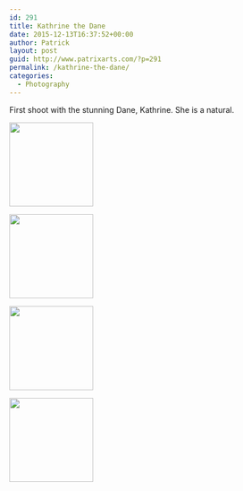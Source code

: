 ```yaml
---
id: 291
title: Kathrine the Dane
date: 2015-12-13T16:37:52+00:00
author: Patrick
layout: post
guid: http://www.patrixarts.com/?p=291
permalink: /kathrine-the-dane/
categories:
  - Photography
---
```

First shoot with the stunning Dane, Kathrine. She is a natural.

<div id='gallery-18' class='gallery galleryid-291 gallery-columns-4 gallery-size-thumbnail'>
  <dl class='gallery-item'>
    <dt class='gallery-icon portrait'>
      <a href='http://www.patrixarts.com/wp-content/uploads/2015/12/Kathrine-7.jpg'><img width="150" height="150" src="http://www.patrixarts.com/wp-content/uploads/2015/12/Kathrine-7-150x150.jpg" class="attachment-thumbnail size-thumbnail" alt="" srcset="http://www.patrixarts.com/wp-content/uploads/2015/12/Kathrine-7-150x150.jpg 150w, http://www.patrixarts.com/wp-content/uploads/2015/12/Kathrine-7-180x180.jpg 180w, http://www.patrixarts.com/wp-content/uploads/2015/12/Kathrine-7-300x300.jpg 300w" sizes="(max-width: 150px) 100vw, 150px" /></a>
    </dt>
  </dl>
  
  <dl class='gallery-item'>
    <dt class='gallery-icon portrait'>
      <a href='http://www.patrixarts.com/wp-content/uploads/2015/12/BlueEyes.jpg'><img width="150" height="150" src="http://www.patrixarts.com/wp-content/uploads/2015/12/BlueEyes-150x150.jpg" class="attachment-thumbnail size-thumbnail" alt="" srcset="http://www.patrixarts.com/wp-content/uploads/2015/12/BlueEyes-150x150.jpg 150w, http://www.patrixarts.com/wp-content/uploads/2015/12/BlueEyes-180x180.jpg 180w, http://www.patrixarts.com/wp-content/uploads/2015/12/BlueEyes-300x300.jpg 300w" sizes="(max-width: 150px) 100vw, 150px" /></a>
    </dt>
  </dl>
  
  <dl class='gallery-item'>
    <dt class='gallery-icon landscape'>
      <a href='http://www.patrixarts.com/wp-content/uploads/2015/12/Kathrine-22.jpg'><img width="150" height="150" src="http://www.patrixarts.com/wp-content/uploads/2015/12/Kathrine-22-150x150.jpg" class="attachment-thumbnail size-thumbnail" alt="" srcset="http://www.patrixarts.com/wp-content/uploads/2015/12/Kathrine-22-150x150.jpg 150w, http://www.patrixarts.com/wp-content/uploads/2015/12/Kathrine-22-180x180.jpg 180w, http://www.patrixarts.com/wp-content/uploads/2015/12/Kathrine-22-300x300.jpg 300w" sizes="(max-width: 150px) 100vw, 150px" /></a>
    </dt>
  </dl>
  
  <dl class='gallery-item'>
    <dt class='gallery-icon portrait'>
      <a href='http://www.patrixarts.com/wp-content/uploads/2015/12/Kathrine-a.jpg'><img width="150" height="150" src="http://www.patrixarts.com/wp-content/uploads/2015/12/Kathrine-a-150x150.jpg" class="attachment-thumbnail size-thumbnail" alt="" srcset="http://www.patrixarts.com/wp-content/uploads/2015/12/Kathrine-a-150x150.jpg 150w, http://www.patrixarts.com/wp-content/uploads/2015/12/Kathrine-a-180x180.jpg 180w, http://www.patrixarts.com/wp-content/uploads/2015/12/Kathrine-a-300x300.jpg 300w" sizes="(max-width: 150px) 100vw, 150px" /></a>
    </dt>
  </dl>
  
  <br style="clear: both" />
</div>